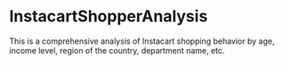 # InstacartShopperAnalysis
This is a comprehensive analysis of Instacart shopping behavior by age, income level, region of the country, department name, etc.
